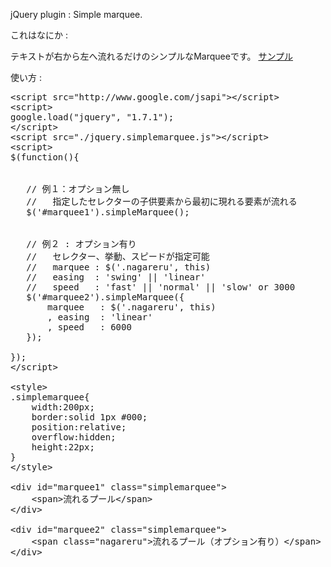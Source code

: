 
jQuery plugin : Simple marquee.

これはなにか : 

テキストが右から左へ流れるだけのシンプルなMarqueeです。
<a href="http://funafuna.seesaa.net/article/292328072.html">サンプル</a>

使い方 :

<pre>
&lt;script src=&quot;http://www.google.com/jsapi&quot;&gt;&lt;/script&gt;
&lt;script&gt;
google.load(&quot;jquery&quot;, &quot;1.7.1&quot;);
&lt;/script&gt;
&lt;script src=&quot;./jquery.simplemarquee.js&quot;&gt;&lt;/script&gt;
&lt;script&gt;
$(function(){


   // 例１：オプション無し
   //   指定したセレクターの子供要素から最初に現れる要素が流れる
   $('#marquee1').simpleMarquee();


   // 例２ : オプション有り
   //   セレクター、挙動、スピードが指定可能
   //   marquee : $('.nagareru', this)
   //   easing  : 'swing' || 'linear'
   //   speed   : 'fast' || 'normal' || 'slow' or 3000
   $('#marquee2').simpleMarquee({
       marquee   : $('.nagareru', this)
       , easing  : 'linear'
       , speed   : 6000
   });

});
&lt;/script&gt;

&lt;style&gt;
.simplemarquee{
    width:200px;
    border:solid 1px #000;
    position:relative;
    overflow:hidden;
    height:22px;
}
&lt;/style&gt;

&lt;div id=&quot;marquee1&quot; class=&quot;simplemarquee&quot;&gt;
    &lt;span&gt;流れるプール&lt;/span&gt;
&lt;/div&gt;

&lt;div id=&quot;marquee2&quot; class=&quot;simplemarquee&quot;&gt;
    &lt;span class=&quot;nagareru&quot;&gt;流れるプール（オプション有り）&lt;/span&gt;
&lt;/div&gt;
</pre>


